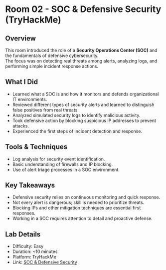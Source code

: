 # Room 02 - SOC & Defensive Security (TryHackMe)

## Overview

This room introduced the role of a **Security Operations Center (SOC)** and the fundamentals of defensive cybersecurity.  
The focus was on detecting real threats among alerts, analyzing logs, and performing simple incident response actions.

## What I Did

- Learned what a SOC is and how it monitors and defends organizational IT environments.
- Reviewed different types of security alerts and learned to distinguish false positives from real threats.
- Analyzed simulated security logs to identify malicious activity.
- Took defensive action by blocking suspicious IP addresses to prevent attacks.
- Experienced the first steps of incident detection and response.

## Tools & Techniques

- Log analysis for security event identification.
- Basic understanding of firewalls and IP blocking.
- Use of alert triage processes in a SOC environment.

## Key Takeaways

- Defensive security relies on continuous monitoring and quick response.
- Not every alert is dangerous; skill is needed to prioritize threats.
- Blocking IPs and other mitigation techniques are essential first responses.
- Working in a SOC requires attention to detail and proactive defense.

## Lab Details

- Difficulty: Easy  
- Duration: ~10 minutes  
- Platform: TryHackMe  
- Link: [SOC & Defensive Security](https://tryhackme.com/room/defensivesecurityintro)
